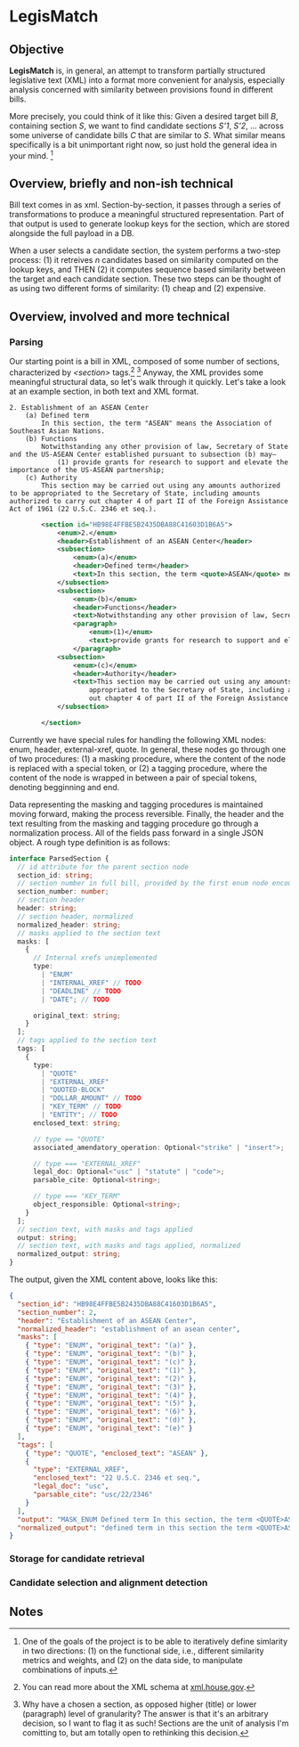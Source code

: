 <style>
  pre {
    white-space: pre-wrap;
  }
</style>

# LegisMatch

## Objective

**LegisMatch** is, in general, an attempt to transform partially structured legislative text (XML) into a format more convenient for analysis, especially analysis concerned with similarity between provisions found in different bills.

More precisely, you could think of it like this: Given a desired target bill _B_, containing section _S_, we want to find candidate sections _S'1_, _S'2_, ... across some universe of candidate bills _C_ that are similar to _S_. What similar means specifically is a bit unimportant right now, so just hold the general idea in your mind. [^1]

## Overview, briefly and non-ish technical

Bill text comes in as xml. Section-by-section, it passes through a series of transformations to produce a meaningful structured representation. Part of that output is used to generate lookup keys for the section, which are stored alongside the full payload in a DB.

When a user selects a candidate section, the system performs a two-step process: (1) it retreives _n_ candidates based on similarity computed on the lookup keys, and THEN (2) it computes sequence based similarity between the target and each candidate section. These two steps can be thought of as using two different forms of similarity: (1) cheap and (2) expensive.

## Overview, involved and more technical

### Parsing

Our starting point is a bill in XML, composed of some number of sections, characterized by _<section\>_ tags.[^2] [^3] Anyway, the XML provides some meaningful structural data, so let's walk through it quickly. Let's take a look at an example section, in both text and XML format.

```text
2. Establishment of an ASEAN Center
    (a) Defined term
        In this section, the term "ASEAN" means the Association of Southeast Asian Nations.
    (b) Functions
        Notwithstanding any other provision of law, Secretary of State and the US-ASEAN Center established pursuant to subsection (b) may—
            (1) provide grants for research to support and elevate the importance of the US-ASEAN partnership;
    (c) Authority
        This section may be carried out using any amounts authorized to be appropriated to the Secretary of State, including amounts authorized to carry out chapter 4 of part II of the Foreign Assistance Act of 1961 (22 U.S.C. 2346 et seq.).
```

```xml
        <section id="HB98E4FFBE5B2435DBA88C41603D1B6A5">
            <enum>2.</enum>
            <header>Establishment of an ASEAN Center</header>
            <subsection>
                <enum>(a)</enum>
                <header>Defined term</header>
                <text>In this section, the term <quote>ASEAN</quote> means the Association of Southeast Asian Nations.</text>
            </subsection>
            <subsection>
                <enum>(b)</enum>
                <header>Functions</header>
                <text>Notwithstanding any other provision of law, Secretary of State and the US-ASEAN Center established pursuant to subsection (b) may—</text>
                <paragraph>
                    <enum>(1)</enum>
                    <text>provide grants for research to support and elevate the importance of the US-ASEAN partnership;</text>
                </paragraph>
            <subsection>
                <enum>(c)</enum>
                <header>Authority</header>
                <text>This section may be carried out using any amounts authorized to be
                    appropriated to the Secretary of State, including amounts authorized to carry
                    out chapter 4 of part II of the Foreign Assistance Act of 1961 (<external-xref legal-doc="usc" parsable-cite="usc/22/2346">22 U.S.C. 2346 et seq.<external-xref>).</text>
            </subsection>

        </section>
```

Currently we have special rules for handling the following XML nodes: enum, header, external-xref, quote. In general, these nodes go through one of two procedures: (1) a masking procedure, where the content of the node is replaced with a special token, or (2) a tagging procedure, where the content of the node is wrapped in between a pair of special tokens, denoting begginning and end.

Data representing the masking and tagging procedures is maintained moving forward, making the process reversible. Finally, the header and the text resulting from the masking and tagging procedure go through a normalization process. All of the fields pass forward in a single JSON object. A rough type definition is as follows:

```ts
interface ParsedSection {
  // id attribute for the parent section node
  section_id: string;
  // section number in full bill, provided by the first enum node encountered
  section_number: number;
  // section header
  header: string;
  // section header, normalized
  normalized_header: string;
  // masks applied to the section text
  masks: [
    {
      // Internal xrefs unimplemented
      type:
        | "ENUM"
        | "INTERNAL_XREF" // TODO
        | "DEADLINE" // TODO
        | "DATE"; // TODO

      original_text: string;
    }
  ];
  // tags applied to the section text
  tags: [
    {
      type:
        | "QUOTE"
        | "EXTERNAL_XREF"
        | "QUOTED-BLOCK"
        | "DOLLAR_AMOUNT" // TODO
        | "KEY_TERM" // TODO
        | "ENTITY"; // TODO
      enclosed_text: string;

      // type == "QUOTE"
      associated_amendatory_operation: Optional<"strike" | "insert">;

      // type === "EXTERNAL_XREF"
      legal_doc: Optional<"usc" | "statute" | "code">;
      parsable_cite: Optional<string>;

      // type === "KEY_TERM"
      object_responsible: Optional<string>;
    }
  ];
  // section text, with masks and tags applied
  output: string;
  // section text, with masks and tags applied, normalized
  normalized_output: string;
}
```

The output, given the XML content above, looks like this:

```json
{
  "section_id": "HB98E4FFBE5B2435DBA88C41603D1B6A5",
  "section_number": 2,
  "header": "Establishment of an ASEAN Center",
  "normalized_header": "establishment of an asean center",
  "masks": [
    { "type": "ENUM", "original_text": "(a)" },
    { "type": "ENUM", "original_text": "(b)" },
    { "type": "ENUM", "original_text": "(c)" },
    { "type": "ENUM", "original_text": "(1)" },
    { "type": "ENUM", "original_text": "(2)" },
    { "type": "ENUM", "original_text": "(3)" },
    { "type": "ENUM", "original_text": "(4)" },
    { "type": "ENUM", "original_text": "(5)" },
    { "type": "ENUM", "original_text": "(6)" },
    { "type": "ENUM", "original_text": "(d)" },
    { "type": "ENUM", "original_text": "(e)" }
  ],
  "tags": [
    { "type": "QUOTE", "enclosed_text": "ASEAN" },
    {
      "type": "EXTERNAL_XREF",
      "enclosed_text": "22 U.S.C. 2346 et seq.",
      "legal_doc": "usc",
      "parsable_cite": "usc/22/2346"
    }
  ],
  "output": "MASK_ENUM Defined term In this section, the term <QUOTE>ASEAN</QUOTE> means the Association of Southeast Asian Nations. MASK_ENUM Functions Notwithstanding any other provision of law, Secretary of State and the US-ASEAN Center established pursuant to subsection (b) may— MASK_ENUM provide grants for research to support and elevate the importance of the US-ASEAN partnership; Authority This section may be carried out using any amounts authorized to be appropriated to the Secretary of State, including amounts authorized to carry out chapter 4 of part II of the Foreign Assistance Act of 1961 (<EXTERNAL_XREF>22 U.S.C. 2346 et seq.</EXTERNAL_XREF>).",
  "normalized_output": "defined term in this section the term <QUOTE>ASEAN</QUOTE> means the association of southeast asian nations. functions notwithstanding any other provision of law secretary of state and the us-asean center established pursuant to subsection b may— provide grants for research to support and elevate the importance of the us-asean partnership authority this section may be carried out using any amounts authorized to be appropriated to the secretary of state including amounts authorized to carry out chapter 4 of part ii of the foreign assistance act of 1961 <EXTERNAL_XREF>22 U.S.C. 2346 et seq.</EXTERNAL_XREF>."
}
```

### Storage for candidate retrieval

### Candidate selection and alignment detection

## Notes

[^1]: One of the goals of the project is to be able to iteratively define simlarity in two directions: (1) on the functional side, i.e., different similarity metrics and weights, and (2) on the data side, to manipulate combinations of inputs.
[^2]: You can read more about the XML schema at [xml.house.gov](https://xml.house.gov/).
[^3]: Why have a chosen a section, as opposed higher (title) or lower (paragraph) level of granularity? The answer is that it's an arbitrary decision, so I want to flag it as such! Sections are the unit of analysis I'm comitting to, but am totally open to rethinking this decision.
